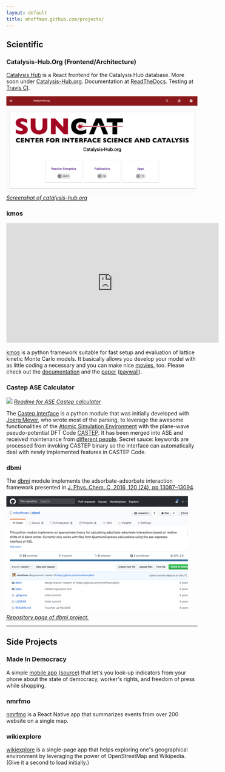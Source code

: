 ```yaml
---
layout: default
title: mhoffman.github.com/projects/
---
```


## Scientific

### Catalysis-Hub.Org (Frontend/Architecture)

[Catalysis Hub](http://www.catalysis-hub.org/) is a React frontend for the Catalysis Hub database. More soon under [Catalysis-Hub.org](http://catalysis-hub.org/). Documentation at [ReadTheDocs](http://docs.catalysis-hub.org). Testing at [Travis CI](https://travis-ci.org/).


![](../images/catalysis-hub-org.png)
*[Screenshot of catalysis-hub.org](Catalysis-Hub.Org)*


### kmos

<iframe width="560" height="315" src="https://www.youtube.com/embed/J8-Ion2I3eA" frameborder="0" allowfullscreen></iframe>

[kmos](https://github.com/mhoffman/kmos) is a python framework suitable for fast setup and evaluation of lattice kinetic Monte  Carlo models. It basically allows you develop your model with as little coding a necessary and you can make nice [movies](https://www.youtube.com/watch?v=J8-Ion2I3eA), too. Please check out the [documentation](http://kmos.readthedocs.org/en/latest/) and the [paper](http://arxiv.org/pdf/1401.5278.pdf) ([paywall](http://www.sciencedirect.com/science/article/pii/S001046551400126X)).

### Castep ASE Calculator

![](../images/ase-castep-calculator.png)
*[Readme for ASE Castep calculator](https://wiki.fysik.dtu.dk/ase/ase/calculators/castep.html)*

The [Castep interface](https://gitlab.com/ase/ase/blame/master/ase/calculators/castep.py) is a python module that was initially developed with [Joerg Meyer](https://scholar.google.com/citations?user=zvVgmmEAAAAJ&hl=en),
who wrote most of the parsing, to leverage the awesome
functionalities of the [Atomic Simulation Environment](https://wiki.fysik.dtu.dk/ase/) with the plane-wave pseudo-potential DFT Code [CASTEP](http://castep.org/).
It has been merged into ASE and received maintenance from [different people](https://gitlab.com/ase/ase/blame/master/ase/calculators/castep.py).
Secret sauce: keywords are processed from invoking CASTEP binary so the interface can automatically deal with newly implemented features in CASTEP Code.

### dbmi

The [dbmi](https://github.com/mhoffman/dbmi) module implements the adsorbate-adsorbate interaction framework presented in [J. Phys. Chem. C, 2016, 120 (24), pp 13087–13094](https://dx.doi.org/10.1021/acs.jpcc.6b03375).


![](../images/dbmi-repository.png)
*[Repository page of dbmi project.](https://wiki.fysik.dtu.dk/ase/ase/calculators/castep.html)*

<hr />

## Side Projects

### Made In Democracy

A simple [mobile app](https://expo.io/@mjhoffmann/MadeInDemocracy) [(source)](https://github.com/mhoffman/MadeInDemocracy) that let's you look-up indicators from your phone about the state of democracy, worker's rights, and freedom of press while shopping.

### nmrfmo

[nmrfmo](https://expo.io/@mhoffman/nmrfmo) is a React Native app that summarizes events from over 200 website on a single map.

### wikiexplore

[wikiexplore](http://wikiexplore.herokuapp.com/) is a single-page app that helps exploring one's geographical environment by leveraging the power of OpenStreetMap and Wikipedia. (Give it a second to load initially.)

